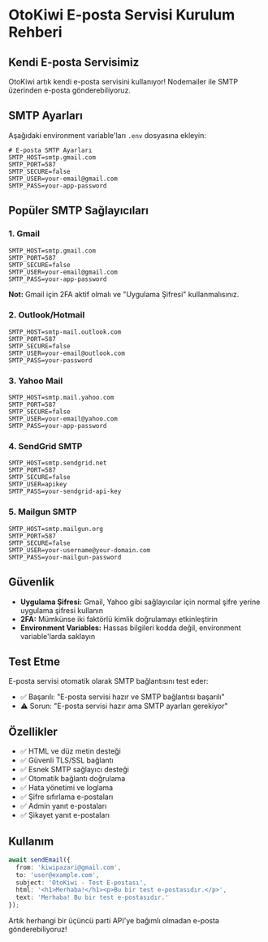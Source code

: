 # OtoKiwi E-posta Servisi Kurulum Rehberi

## Kendi E-posta Servisimiz

OtoKiwi artık kendi e-posta servisini kullanıyor! Nodemailer ile SMTP üzerinden e-posta gönderebiliyoruz.

## SMTP Ayarları

Aşağıdaki environment variable'ları `.env` dosyasına ekleyin:

```env
# E-posta SMTP Ayarları
SMTP_HOST=smtp.gmail.com
SMTP_PORT=587
SMTP_SECURE=false
SMTP_USER=your-email@gmail.com
SMTP_PASS=your-app-password
```

## Popüler SMTP Sağlayıcıları

### 1. Gmail
```env
SMTP_HOST=smtp.gmail.com
SMTP_PORT=587
SMTP_SECURE=false
SMTP_USER=your-email@gmail.com
SMTP_PASS=your-app-password
```

**Not:** Gmail için 2FA aktif olmalı ve "Uygulama Şifresi" kullanmalısınız.

### 2. Outlook/Hotmail
```env
SMTP_HOST=smtp-mail.outlook.com
SMTP_PORT=587
SMTP_SECURE=false
SMTP_USER=your-email@outlook.com
SMTP_PASS=your-password
```

### 3. Yahoo Mail
```env
SMTP_HOST=smtp.mail.yahoo.com
SMTP_PORT=587
SMTP_SECURE=false
SMTP_USER=your-email@yahoo.com
SMTP_PASS=your-app-password
```

### 4. SendGrid SMTP
```env
SMTP_HOST=smtp.sendgrid.net
SMTP_PORT=587
SMTP_SECURE=false
SMTP_USER=apikey
SMTP_PASS=your-sendgrid-api-key
```

### 5. Mailgun SMTP
```env
SMTP_HOST=smtp.mailgun.org
SMTP_PORT=587
SMTP_SECURE=false
SMTP_USER=your-username@your-domain.com
SMTP_PASS=your-mailgun-password
```

## Güvenlik

- **Uygulama Şifresi:** Gmail, Yahoo gibi sağlayıcılar için normal şifre yerine uygulama şifresi kullanın
- **2FA:** Mümkünse iki faktörlü kimlik doğrulamayı etkinleştirin
- **Environment Variables:** Hassas bilgileri kodda değil, environment variable'larda saklayın

## Test Etme

E-posta servisi otomatik olarak SMTP bağlantısını test eder:
- ✅ Başarılı: "E-posta servisi hazır ve SMTP bağlantısı başarılı"
- ⚠️ Sorun: "E-posta servisi hazır ama SMTP ayarları gerekiyor"

## Özellikler

- ✅ HTML ve düz metin desteği
- ✅ Güvenli TLS/SSL bağlantı
- ✅ Esnek SMTP sağlayıcı desteği
- ✅ Otomatik bağlantı doğrulama
- ✅ Hata yönetimi ve loglama
- ✅ Şifre sıfırlama e-postaları
- ✅ Admin yanıt e-postaları
- ✅ Şikayet yanıt e-postaları

## Kullanım

```typescript
await sendEmail({
  from: 'kiwipazari@gmail.com',
  to: 'user@example.com',
  subject: 'OtoKiwi - Test E-postası',
  html: '<h1>Merhaba!</h1><p>Bu bir test e-postasıdır.</p>',
  text: 'Merhaba! Bu bir test e-postasıdır.'
});
```

Artık herhangi bir üçüncü parti API'ye bağımlı olmadan e-posta gönderebiliyoruz!